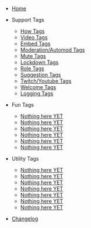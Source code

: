 - [Home](/)

- Support Tags

  - [How Tags](how-tags.md)
  - [Video Tags](video-tags.md)
  - [Embed Tags](embed-tags.md)
  - [Moderation/Automod Tags](mod-tags.md)
  - [Mute Tags](mute-tags.md)
  - [Lockdown Tags](lockdown-tags.md)
  - [Role Tags](role-tags.md)
  - [Suggestion Tags](suggestion-tags.md)
  - [Twitch/Youtube Tags](twitch-tags.md)
  - [Welcome Tags](welcome-tags.md)
  - [Logging Tags](logging-tags.md)


- Fun Tags

  - [Nothing here YET](configuration.md)
  - [Nothing here YET](themes.md)
  - [Nothing here YET](plugins.md)
  - [Nothing here YET](write-a-plugin.md)
  - [Nothing here YET](markdown.md)
  - [Nothing here YET](language-highlight.md)

- Utility Tags

  - [Nothing here YET](deploy.md)
  - [Nothing here YET](helpers.md)
  - [Nothing here YET](vue.md)
  - [Nothing here YET](cdn.md)
  - [Nothing here YET](pwa.md)
  - [Nothing here YET](ssr.md)
  - [Nothing here YET](embed-files.md)

- [Changelog](changelog.md)
